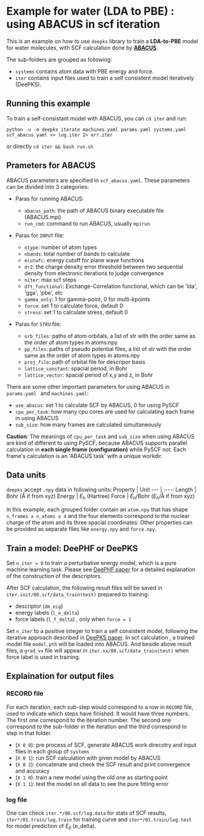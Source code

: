 # Example for water (LDA to PBE) : using ABACUS in scf iteration

This is an example on how to use `deepks` library to train a **LDA-to-PBE** model for water molecules, with SCF calculation done by **[ABACUS](https://github.com/deepmodeling/abacus-develop)**. 

The sub-folders are grouped as following:

- `systems` contains atom data with PBE energy and force.
- `iter` contains input files used to train a self consistent model iteratively (DeePKS).

## Running this example

To train a self-consistant model with ABACUS, you can `cd iter` and run:

`python -u -m deepks iterate machines.yaml params.yaml systems.yaml scf_abacus.yaml >> log.iter 2> err.iter`

or directly
`cd iter && bash run.sh`

## Prameters for ABACUS 
ABACUS parameters are specified in `scf_abacus.yaml`. These parameters can be divided into 3 categories:

- Paras for running ABACUS:
   - `abacus_path`: the path of ABACUS binary executable file (ABACUS.mpi)
   - `run_cmd`: command to run ABACUS, usually `mpirun`

- Paras for `INPUT` file:
    - `ntype`: number of atom types
    - `nbands`: total number of bands to calculate
    - `ecutwfc`: energy cutoff for plane wave functions
    - `dr2`: the charge density error threshold between two sequential density from electronic iterations to judge convergence
    - `niter`: max scf steps
    - `dft_functional`: Exchange-Correlation functional, which can be 'lda', 'gga', 'pbe', etc
    - `gamma_only`: 1 for gamma-point, 0 for multi-kpoints
    - `force`: set 1 to calculate force, default 0
    - `stress`: set 1 to calculate stress, default 0

- Paras for `STRU` file:
    - `orb_files`: paths of atom orbitals, a list of str with the order same as the order of atom types in atoms.npy
    - `pp_files`: paths of pseudo potential files, a list of str with the order same as the order of atom types in atoms.npy
    - `proj_file`: path of orbital file for descripor basis
    - `lattice_constant`: spacial period, in Bohr
    - `lattice_vector`: spacial period of x,y and z, in Bohr

There are some other important parameters for using ABACUS in `params.yaml ` and `machines.yaml`:
- `use_abacus`: set 1 to calculate SCF by ABACUS, 0 for using PySCF
- `cpu_per_task`: how many cpu cores are used for calculating each frame in using ABACUS
- `sub_size`: how many frames are calculated simultaneously

**Caution**: The meanings of `cpu_per_task` and `sub_size` when using ABACUS are kind of different to using PySCF, because ABACUS supports parallel calculation in **each single frame (configuration)**  while PySCF not. Each frame's calculation is an 'ABACUS task' with a unique workdir. 


## Data units
`deepks` accept `.npy` data in following units: 
Property | Unit
---	     | :---:
Length	 | Bohr (Å if from xyz)
Energy	 | $E_h$ (Hartree)
Force	   | $E_h$/Bohr ($E_h$/Å if from xyz)

In this example, each grouped folder contain an `atom.npy` that has shape `n_frames x n_atoms x 4` and the four elements correspond to the nuclear charge of the atom and its three spacial coordinates.
Other properties can be provided as separate files like `energy.npy` and `force.npy`.


## Train a model: DeePHF or DeePKS

Set `n_iter = 0` to train a perturbative energy model, which is a pure machine learning task. Please see [DeePHF paper](https://arxiv.org/pdf/2005.00169.pdf) for a detailed explanation of the construction of the descriptors. 

After SCF calculation, the following result files will be saved in `iter.init/00.scf/data_train(test)` prepared to training:

- descriptor (`dm_eig`) 
- energy labels (`l_e_delta`)
- force labels (`l_f_delta`) , only when `force = 1 `

Set `n_iter` to a positive integer to train a self consistent model, following the iterative approach described in [DeePKS paper](https://arxiv.org/pdf/2008.00167.pdf). In scf calculation , a trained model file `model.pth` will be loaded into ABACUS. And beside above result files, a `grad_vx` file will appear in `iter.xx/00.scf/data_train(test)` when force label is used in training.


## Explaination for output files

### RECORD file

For each iteration, each sub-step would correspond to a row in `RECORD` file, used to indicate which steps have finished. It would have three numbers. The first one correspond to the iteration number. The second one correspond to the sub-folder in the iteration and the third correspond to step in that folder.

- (`X 0 0`): pre process of SCF, generate ABACUS work direcotry and input files in each group of `systems`
- (`X 0 1`): run SCF calculation with given model by ABACUS
- (`X 0 2`): concatenate and check the SCF result and print convergence and accuracy
- (`X 1 0`): train a new model using the old one as starting point
- (`X 1 1`): test the model on all data to see the pure fitting error

### log file

One can check `iter.*/00.scf/log.data` for stats of SCF results, `iter*/01.train/log.train` for training curve and `iter*/01.train/log.test` for model prediction of $E_\delta$ (e_delta).